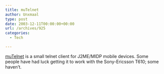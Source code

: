```yaml
---
title: muTelnet
author: Unxmaal
type: post
date: 2003-12-11T00:00:00+00:00
url: /archives/925
categories:
  - Tech

---
```

[muTelnet][1] is a small telnet client for J2ME/MIDP mobile devices. Some people have had luck getting it to work with the Sony-Ericsson T610; some haven&#8217;t.

 [1]: http://www.mutelnet.com/